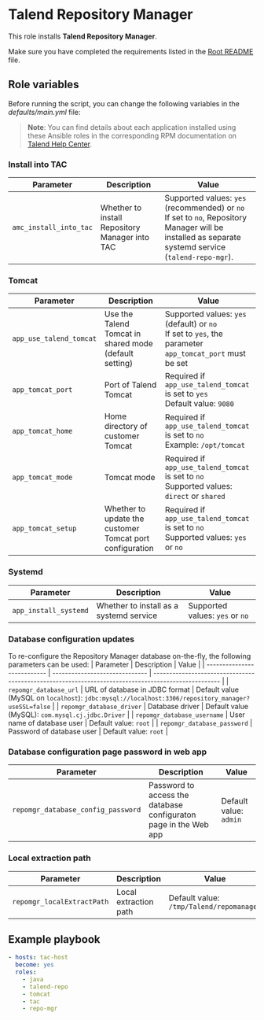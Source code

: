 # Talend Repository Manager

This role installs **Talend Repository Manager**.

Make sure you have completed the requirements listed in the [Root README](../../../README.md) file.

## Role variables

Before running the script, you can change the following variables in the *defaults/main.yml* file:

> **Note**: You can find details about each application installed using these Ansible roles in the corresponding RPM documentation on [Talend Help Center](https://help.talend.com/search/all?query=rpm&content-lang=en-US).

### Install into TAC

| Parameter              | Description                                    | Value                                                                                                                                                    |
| ---------------------- | ---------------------------------------------- | -------------------------------------------------------------------------------------------------------------------------------------------------------- |
| `amc_install_into_tac` | Whether to install Repository Manager into TAC | Supported values: `yes`  (recommended) or `no`<br/>If set to `no`, Repository Manager will be installed as separate systemd service (`talend-repo-mgr`). |

### Tomcat

| Parameter               | Description                                              | Value                                                                                                      |
| ----------------------- | -------------------------------------------------------- | ---------------------------------------------------------------------------------------------------------- |
| `app_use_talend_tomcat` | Use the Talend Tomcat in shared mode (default setting)   | Supported values: `yes` (default) or `no`<br/>If set to `yes`, the parameter `app_tomcat_port` must be set |
| `app_tomcat_port`       | Port of Talend Tomcat                                    | Required if `app_use_talend_tomcat` is set to `yes`<br/>Default value: `9080`                              |
| `app_tomcat_home`       | Home directory of customer Tomcat                        | Required if `app_use_talend_tomcat` is set to `no`<br/>Example: `/opt/tomcat`                              |
| `app_tomcat_mode`       | Tomcat mode                                              | Required if `app_use_talend_tomcat` is set to `no`<br/>Supported values: `direct` or `shared`              |
| `app_tomcat_setup`      | Whether to update the customer Tomcat port configuration | Required if `app_use_talend_tomcat` is set to `no`<br/>Supported values: `yes` or `no`                     |

### Systemd

| Parameter             | Description                             | Value                           |
| --------------------- | --------------------------------------- | ------------------------------- |
| `app_install_systemd` | Whether to install as a systemd service | Supported values: `yes` or `no` |

### Database configuration updates

  To re-configure the Repository Manager database on-the-fly, the following parameters can be used:
  | Parameter                   | Description                    | Value                                                                                               |
  | --------------------------- | ------------------------------ | --------------------------------------------------------------------------------------------------- |
  | `repomgr_database_url`      | URL of database in JDBC format | Default value (MySQL on `localhost`): `jdbc:mysql://localhost:3306/repository_manager?useSSL=false` |
  | `repomgr_database_driver`   | Database driver                | Default value (MySQL): `com.mysql.cj.jdbc.Driver`                                                   |
  | `repomgr_database_username` | User name of database user     | Default value: `root`                                                                               |
  | `repomgr_database_password` | Password of database user      | Default value: `root`                                                                               |

### Database configuration page password in web app

| Parameter                          | Description                                                      | Value                  |
| ---------------------------------- | ---------------------------------------------------------------- | ---------------------- |
| `repomgr_database_config_password` | Password to access the database configuraton page in the Web app | Default value: `admin` |

### Local extraction path

| Parameter                  | Description           | Value                                    |
| -------------------------- | --------------------- | ---------------------------------------- |
| `repomgr_localExtractPath` | Local extraction path | Default value: `/tmp/Talend/repomanager` |

## Example playbook

```yaml
- hosts: tac-host
  become: yes
  roles:
    - java
    - talend-repo
    - tomcat
    - tac
    - repo-mgr
```
